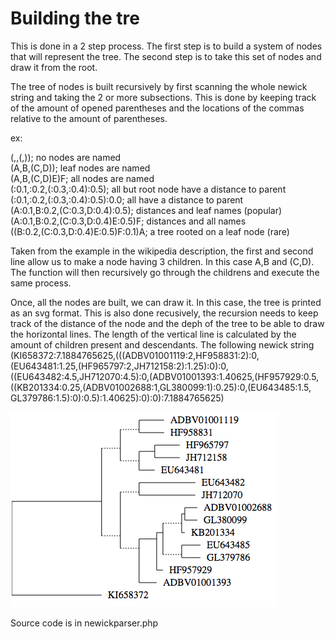 Building the tre
======

This is done in a 2 step process. The first step is to build a system of nodes that will represent the tree. The second step is to take this set of nodes and draw it from the root.

The tree of nodes is built recursively by first scanning the whole newick string and taking the 2 or more subsections. This is done by keeping track of the amount of opened parentheses and the locations of the commas relative to the amount of parentheses.

ex:

(,,(,));                               no nodes are named <br>
(A,B,(C,D));                           leaf nodes are named <br>
(A,B,(C,D)E)F;                         all nodes are named <br>
(:0.1,:0.2,(:0.3,:0.4):0.5);           all but root node have a distance to parent <br>
(:0.1,:0.2,(:0.3,:0.4):0.5):0.0;       all have a distance to parent <br>
(A:0.1,B:0.2,(C:0.3,D:0.4):0.5);       distances and leaf names (popular) <br>
(A:0.1,B:0.2,(C:0.3,D:0.4)E:0.5)F;     distances and all names <br>
((B:0.2,(C:0.3,D:0.4)E:0.5)F:0.1)A;    a tree rooted on a leaf node (rare) <br>

Taken from the example in the wikipedia description, the first and second line allow us to make a node having 3 children. In this case A,B and (C,D). The function will then recursively go through the childrens and execute the same process.

Once, all the nodes are built, we can draw it. In this case, the tree is printed as an svg format. This is also done recusively, the recursion needs to keep track of the distance of the node and the deph of the tree to be able to draw the horizontal lines. The length of the vertical line is calculated by the amount of children present and descendants.
The following newick string (KI658372:7.1884765625,(((ADBV01001119:2,HF958831:2):0,(EU643481:1.25,(HF965797:2,JH712158:2):1.25):0):0,((EU643482:4.5,JH712070:4.5):0,(ADBV01001393:1.40625,(HF957929:0.5,((KB201334:0.25,(ADBV01002688:1,GL380099:1):0.25):0,(EU643485:1.5, GL379786:1.5):0):0.5):1.40625):0):0):7.1884765625)

![alt tag](https://github.com/NsTremblay/newick/blob/master/tree.png)

Source code is in newickparser.php
